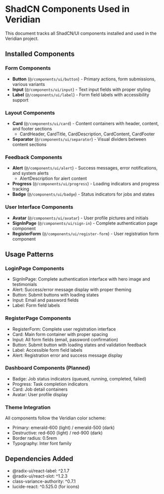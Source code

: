 # ShadCN Components Used in Veridian

This document tracks all ShadCN/UI components installed and used in the Veridian project.

## Installed Components

### Form Components
- **Button** (`@/components/ui/button`) - Primary actions, form submissions, various variants
- **Input** (`@/components/ui/input`) - Text input fields with proper styling
- **Label** (`@/components/ui/label`) - Form field labels with accessibility support

### Layout Components
- **Card** (`@/components/ui/card`) - Content containers with header, content, and footer sections
  - CardHeader, CardTitle, CardDescription, CardContent, CardFooter
- **Separator** (`@/components/ui/separator`) - Visual dividers between content sections

### Feedback Components
- **Alert** (`@/components/ui/alert`) - Success messages, error notifications, and system alerts
  - AlertDescription for alert content
- **Progress** (`@/components/ui/progress`) - Loading indicators and progress tracking
- **Badge** (`@/components/ui/badge`) - Status indicators for jobs and states

### User Interface Components  
- **Avatar** (`@/components/ui/avatar`) - User profile pictures and initials
- **SignInPage** (`@/components/ui/sign-in`) - Complete authentication page component
- **RegisterForm** (`@/components/ui/register-form`) - User registration form component

## Usage Patterns

### LoginPage Components
- SignInPage: Complete authentication interface with hero image and testimonials
- Alert: Success/error message display with proper theming
- Button: Submit buttons with loading states
- Input: Email and password fields
- Label: Form field labels

### RegisterPage Components  
- RegisterForm: Complete user registration interface
- Card: Main form container with proper spacing
- Input: All form fields (email, password confirmation)
- Button: Submit button with loading states and validation feedback
- Label: Accessible form field labels
- Alert: Registration error and success message display

### Dashboard Components (Planned)
- Badge: Job status indicators (queued, running, completed, failed)
- Progress: Task completion indicators
- Card: Job detail containers
- Avatar: User profile display

### Theme Integration
All components follow the Veridian color scheme:
- Primary: emerald-600 (light) / emerald-500 (dark)
- Destructive: red-600 (light) / red-900 (dark)
- Border radius: 0.5rem
- Typography: Inter font family

## Dependencies Added
- @radix-ui/react-label: ^2.1.7
- @radix-ui/react-slot: ^1.2.3
- class-variance-authority: ^0.7.1
- lucide-react: ^0.525.0 (for icons)
